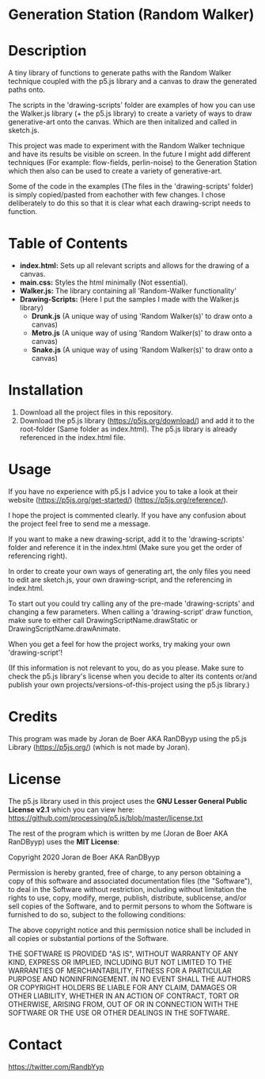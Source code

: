 # Generation Station (Random Walker)

# Description
A tiny library of functions to generate paths with the Random Walker technique coupled with the p5.js library
and a canvas to draw the generated paths onto.

The scripts in the 'drawing-scripts' folder are examples of how you can use the Walker.js library (+ the p5.js library) to create a variety of ways to draw generative-art onto the canvas. Which are then initalized and called in sketch.js.

This project was made to experiment with the Random Walker technique and have its results be visible on screen. In the future I might add different techniques (For example: flow-fields, perlin-noise) to the Generation Station which then also can be used to create a variety of generative-art.

Some of the code in the examples (The files in the 'drawing-scripts' folder) is simply copied/pasted from eachother with few changes. I chose deliberately to do this so that it is clear what each drawing-script needs to function. 

# Table of Contents
- **index.html:** Sets up all relevant scripts and allows for the drawing of a canvas.
- **main.css:** Styles the html minimally (Not essential).
- **Walker.js:** The library containing all 'Random-Walker functionality'
- **Drawing-Scripts:** (Here I put the samples I made with the Walker.js library)
    - **Drunk.js** (A unique way of using 'Random Walker(s)' to draw onto a canvas)
    - **Metro.js** (A unique way of using 'Random Walker(s)' to draw onto a canvas)
    - **Snake.js** (A unique way of using 'Random Walker(s)' to draw onto a canvas)
    
# Installation
1. Download all the project files in this repository.
2. Download the p5.js library (https://p5js.org/download/) and add it to the root-folder (Same folder as index.html). The p5.js library is already referenced in the index.html file.

# Usage
If you have no experience with p5.js I advice you to take a look at their website (https://p5js.org/get-started/) (https://p5js.org/reference/). 

I hope the project is commented clearly. If you have any confusion about the project feel free to send me a message.

If you want to make a new drawing-script, add it to the 'drawing-scripts' folder and reference it in the index.html (Make sure you get the order of referencing right).

In order to create your own ways of generating art, the only files you need to edit are sketch.js, your own drawing-script, and the referencing in index.html.

To start out you could try calling any of the pre-made 'drawing-scripts' and changing a few parameters.
When calling a 'drawing-script' draw function, make sure to either call DrawingScriptName.drawStatic or DrawingScriptName.drawAnimate.

When you get a feel for how the project works, try making your own 'drawing-script'!

(If this information is not relevant to you, do as you please. Make sure to check the p5.js library's license when you decide to alter its contents or/and publish your own projects/versions-of-this-project using the p5.js library.)

# Credits
This program was made by Joran de Boer AKA RanDByyp using the p5.js Library (https://p5js.org/) (which is not made by Joran).

# License
The p5.js library used in this project uses the **GNU Lesser General Public License v2.1** which you can view here:
https://github.com/processing/p5.js/blob/master/license.txt

The rest of the program which is written by me (Joran de Boer AKA RanDByyp) uses the **MIT License**:

Copyright 2020 Joran de Boer AKA RanDByyp

Permission is hereby granted, free of charge, to any person obtaining a copy of this software and associated documentation files (the "Software"), to deal in the Software without restriction, including without limitation the rights to use, copy, modify, merge, publish, distribute, sublicense, and/or sell copies of the Software, and to permit persons to whom the Software is furnished to do so, subject to the following conditions:

The above copyright notice and this permission notice shall be included in all copies or substantial portions of the Software.

THE SOFTWARE IS PROVIDED "AS IS", WITHOUT WARRANTY OF ANY KIND, EXPRESS OR IMPLIED, INCLUDING BUT NOT LIMITED TO THE WARRANTIES OF MERCHANTABILITY, FITNESS FOR A PARTICULAR PURPOSE AND NONINFRINGEMENT. IN NO EVENT SHALL THE AUTHORS OR COPYRIGHT HOLDERS BE LIABLE FOR ANY CLAIM, DAMAGES OR OTHER LIABILITY, WHETHER IN AN ACTION OF CONTRACT, TORT OR OTHERWISE, ARISING FROM, OUT OF OR IN CONNECTION WITH THE SOFTWARE OR THE USE OR OTHER DEALINGS IN THE SOFTWARE.

# Contact

https://twitter.com/RandbYyp
